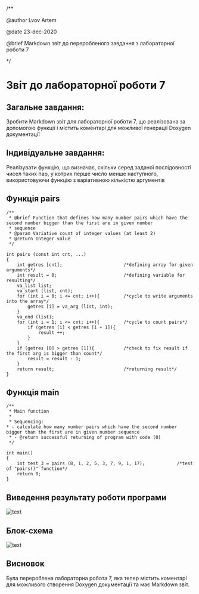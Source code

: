 /**

@author Lvov Artem

@date 23-dec-2020

@brief Markdown звіт до переробленого завдання з лабораторної роботи 7

*/

# Звіт до лабораторної роботи 7

## Загальне завдання:

Зробити Markdown звіт для лабораторної роботи 7, що реалізована за допомогою функції і містить коментарі для можливої генерації Doxygen документації

## Індивідуальне завдання:

Реалізувати функцію, що визначає, скільки серед заданої послідовності чисел таких пар, у котрих перше число менше наступного, використовуючи функцію з варіативною кількістю аргументів

## Функція pairs
	/**
	 * @brief Function that defines how many number pairs which have the second number bigger than the first are in given number
	 * sequence
	 * @param Variative count of integer values (at least 2)
	 * @return Integer value
	 */
	
	int pairs (const int cnt, ...)
	{
		int getres [cnt];						/*defining array for given arguments*/
		int result = 0;							/*defining variable for resulting*/
		va_list list;
		va_start (list, cnt);
		for (int i = 0; i <= cnt; i++){			/*cycle to write arguments into the array*/
			getres [i] = va_arg (list, int);
		}
		va_end (list);
		for (int i = 1; i <= cnt; i++){			/*cycle to count pairs*/
			if (getres [i] < getres [i + 1]){
				result ++;
			}
		}
		if (getres [0] > getres [1]){			/*check to fix result if the first arg is bigger than count*/
			result = result - 1;
		}
		return result;							/*returning result*/
	}	

## Функція main
	/**
	 * Main function
	 *
	 * Sequencing:
	* - calculate how many number pairs which have the second number bigger than the first are in given number sequence
	 * - @return successful returning of program with code (0)
	 */
	
	int main()
	{
		int test_3 = pairs (8, 1, 2, 5, 3, 7, 9, 1, 17);			/*test of "pairs()" function*/
		return 0;
	}

## Виведення результату роботи програми

![text](file:///home/o71/Lvov_Artem/Lab_08_09_10/md/output_results/Lab_07_m)

## Блок-схема

![text](file:///home/o71/Lvov_Artem/Lab_08_09_10/md/flowcharts/Lab_07_m)

## Висновок

Була перероблена лабораторна робота 7, яка тепер містить коментарі для можливого створення Doxygen документації та має Markdown звіт.
